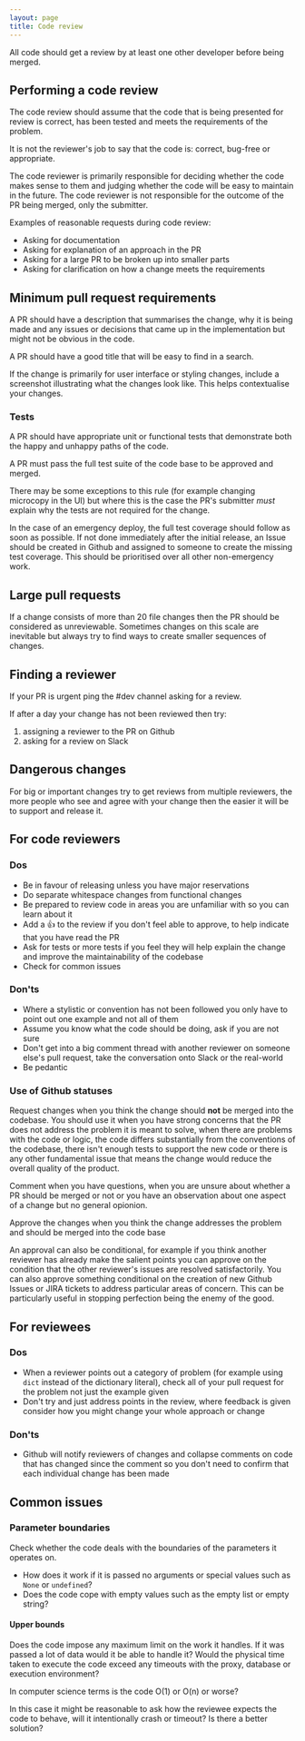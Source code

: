 ```yaml
---
layout: page
title: Code review
---
```


All code should get a review by at least one other developer before being merged.

## Performing a code review

The code review should assume that the code that is being presented for review is correct, has been tested and meets the requirements of the problem.

It is not the reviewer's job to say that the code is: correct, bug-free or appropriate.

The code reviewer is primarily responsible for deciding whether the code makes sense to them and judging whether the code will be easy to maintain in the future. The code reviewer is not responsible for the outcome of the PR being merged, only the submitter.

Examples of reasonable requests during code review:

* Asking for documentation
* Asking for explanation of an approach in the PR
* Asking for a large PR to be broken up into smaller parts
* Asking for clarification on how a change meets the requirements

## Minimum pull request requirements

A PR should have a description that summarises the change, why it is being made and any issues or decisions that came up in the implementation but might not be obvious in the code.

A PR should have a good title that will be easy to find in a search.

If the change is primarily for user interface or styling changes, include a screenshot illustrating what the changes look like. This helps contextualise your changes.

### Tests

A PR should have appropriate unit or functional tests that demonstrate both the happy and unhappy paths of the code.

A PR must pass the full test suite of the code base to be approved and merged.

There may be some exceptions to this rule (for example changing microcopy in the UI) but where this is the case the PR's submitter *must* explain why the tests are not required for the change.

In the case of an emergency deploy, the full test coverage should follow as soon as possible. If not done immediately after the initial release, an Issue should be created in Github and assigned to someone to create the missing test coverage. This should be prioritised over all other non-emergency work.

## Large pull requests

If a change consists of more than 20 file changes then the PR should be considered as unreviewable. Sometimes changes on this scale are inevitable but always try to find ways to create smaller sequences of changes.

## Finding a reviewer

If your PR is urgent ping the #dev channel asking for a review.

If after a day your change has not been reviewed then try:

1. assigning a reviewer to the PR on Github
1. asking for a review on Slack

## Dangerous changes

For big or important changes try to get reviews from multiple reviewers, the more people who see and agree with your change then the easier it will be to support and release it.

## For code reviewers

### Dos

* Be in favour of releasing unless you have major reservations
* Do separate whitespace changes from functional changes
* Be prepared to review code in areas you are unfamiliar with so you can learn about it
* Add a :+1: to the review if you don't feel able to approve, to help indicate that you have read the PR
* Ask for tests or more tests if you feel they will help explain the change and improve the maintainability of the codebase
* Check for common issues

### Don'ts

* Where a stylistic or convention has not been followed you only have to point out one example and not all of them
* Assume you know what the code should be doing, ask if you are not sure
* Don't get into a big comment thread with another reviewer on someone else's pull request, take the conversation onto Slack or the real-world
* Be pedantic

### Use of Github statuses

Request changes when you think the change should **not** be merged into the codebase. You should use it when you have strong concerns that the PR does not address the problem it is meant to solve, when there are problems with the code or logic, the code differs substantially from the conventions of the codebase, there isn't enough tests to support the new code or there is any other fundamental issue that means the change would reduce the overall quality of the product.

Comment when you have questions, when you are unsure about whether a PR should be merged or not or you have an observation about one aspect of a change but no general opionion.

Approve the changes when you think the change addresses the problem and should be merged into the code base

An approval can also be conditional, for example if you think another reviewer has already make the salient points you can approve on the condition that the other reviewer's issues are resolved satisfactorily. You can also approve something conditional on the creation of new Github Issues or JIRA tickets to address particular areas of concern. This can be particularly useful in stopping perfection being the enemy of the good.

## For reviewees

### Dos

* When a reviewer points out a category of problem (for example using `dict` instead of the dictionary literal), check all of your pull request for the problem not just the example given
* Don't try and just address points in the review, where feedback is given consider how you might change your whole approach or change

### Don'ts

* Github will notify reviewers of changes and collapse comments on code that has changed since the comment so you don't need to confirm that each individual change has been made

## Common issues

### Parameter boundaries

Check whether the code deals with the boundaries of the parameters it operates on.

* How does it work if it is passed no arguments or special values such as `None` or `undefined`?
* Does the code cope with empty values such as the empty list or empty string?

#### Upper bounds

Does the code impose any maximum limit on the work it handles. If it was passed a lot of data would it be able to handle it? Would the physical time taken to execute the code exceed any timeouts with the proxy, database or execution environment?

In computer science terms is the code O(1) or O(n) or worse?

In this case it might be reasonable to ask how the reviewee expects the code to behave, will it intentionally crash or timeout? Is there a better solution?
